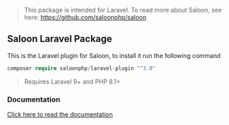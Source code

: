 > This package is intended for Laravel. To read more about Saloon, see here: https://github.com/saloonphp/saloon

## Saloon Laravel Package

This is the Laravel plugin for Saloon, to install it run the following command

```php
composer require saloonphp/laravel-plugin "^3.0"
```
>Requires Laravel 9+ and PHP 8.1+

### Documentation

[Click here to read the documentation](https://docs.saloon.dev)

